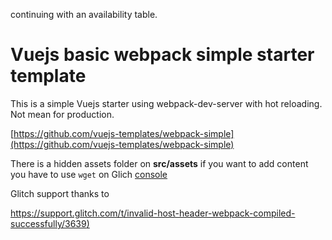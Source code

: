 continuing with an availability table.


Vuejs basic webpack simple starter template
=================

This is a simple Vuejs starter using webpack-dev-server with hot reloading. Not mean for production.

[https://github.com/vuejs-templates/webpack-simple](https://github.com/vuejs-templates/webpack-simple)

There is a hidden assets folder on **src/assets** if you want to add content you have to use `wget` on Glich [console](https://glitch.com/edit/console.html)

Glitch support thanks to 

[https://support.glitch.com/t/invalid-host-header-webpack-compiled-successfully/3639)](https://support.glitch.com/t/invalid-host-header-webpack-compiled-successfully/3639)

